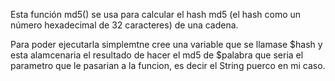 Esta función md5() se usa para calcular el hash md5 (el hash como un número hexadecimal de 32 caracteres) de una cadena.

Para poder ejecutarla simplemtne cree una variable que se llamase $hash y esta alamcenaria el resultado de hacer el md5 de $palabra que seria el parametro que le pasarian a la funcion, es decir el String puerco en mi caso.